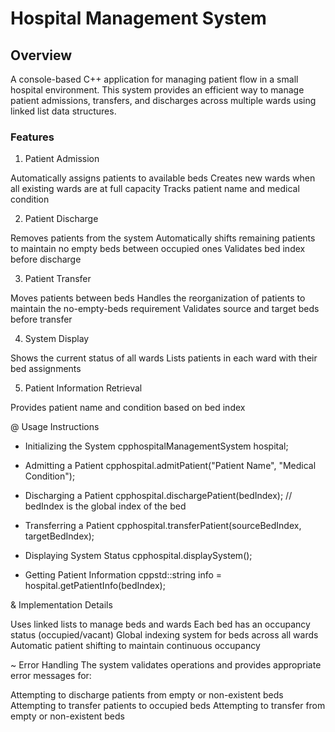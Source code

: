 # Hospital Management System

## Overview
A console-based C++ application for managing patient flow in a small hospital environment. 
This system provides an efficient way to manage patient admissions, transfers, and discharges across multiple wards using linked list data structures.

### Features
1. Patient Admission

Automatically assigns patients to available beds
Creates new wards when all existing wards are at full capacity
Tracks patient name and medical condition

2. Patient Discharge

Removes patients from the system
Automatically shifts remaining patients to maintain no empty beds between occupied ones
Validates bed index before discharge

3. Patient Transfer

Moves patients between beds
Handles the reorganization of patients to maintain the no-empty-beds requirement
Validates source and target beds before transfer

4. System Display

Shows the current status of all wards
Lists patients in each ward with their bed assignments

5. Patient Information Retrieval

Provides patient name and condition based on bed index

@ Usage Instructions

- Initializing the System
cpphospitalManagementSystem hospital;

- Admitting a Patient
cpphospital.admitPatient("Patient Name", "Medical Condition");

- Discharging a Patient
cpphospital.dischargePatient(bedIndex);  // bedIndex is the global index of the bed

- Transferring a Patient
cpphospital.transferPatient(sourceBedIndex, targetBedIndex);

- Displaying System Status
cpphospital.displaySystem();

- Getting Patient Information
cppstd::string info = hospital.getPatientInfo(bedIndex);

& Implementation Details

Uses linked lists to manage beds and wards
Each bed has an occupancy status (occupied/vacant)
Global indexing system for beds across all wards
Automatic patient shifting to maintain continuous occupancy

~ Error Handling
The system validates operations and provides appropriate error messages for:

Attempting to discharge patients from empty or non-existent beds
Attempting to transfer patients to occupied beds
Attempting to transfer from empty or non-existent beds
